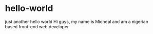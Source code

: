 # hello-world
just another hello world
Hi guys, my name is Micheal and am a nigerian based front-end web developer.
